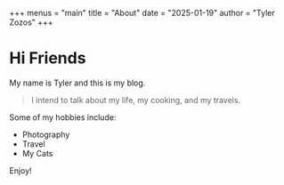 +++
menus = "main"
title = "About"
date = "2025-01-19"
author = "Tyler Zozos"
+++

# Hi Friends

My name is Tyler and this is my blog.

> I intend to talk about my life, my cooking, and my travels.

Some of my hobbies include:

- Photography
- Travel
- My Cats

Enjoy!

